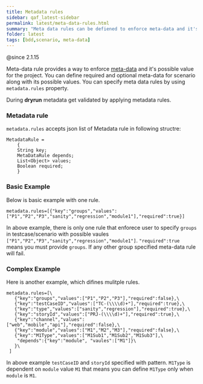 ```yaml
---
title: Metadata rules
sidebar: qaf_latest-sidebar
permalink: latest/meta-data-rules.html
summary: "Meta data rules can be defiened to enforce meta-data and it's possible value for the project"
folder: latest
tags: [bdd,scenario, meta-data]
---
```


@since 2.1.15

Meta-data rule provides a way to enforce [meta-data](scenario-meta-data.html) and it's possible value for the project. 
You can define required and optional meta-data for scenario along with its possible values. 
You can specify meta data rules by using `metadata.rules` property. 

During **dryrun** metadata get validated by applying metadata rules.

### Metadata rule
 `metadata.rules` accepts json list of Metadata rule in following structre:
```
MetadataRule =
	{
	String key;
	MetaDataRule depends;
	List<Object> values;
	Boolean required;
	}
 ```
 
 ### Basic Example
 
 Below is basic example with one rule.
 ```
 metadata.rules=[{"key":"groups","values":["P1","P2","P3","sanity","regression","module1"],"required":true}]
 ```
 
  In above example, there is only one rule that enforece user to specify `groups` in testcase/scenario with possible vaules `["P1","P2","P3","sanity","regression","module1"]`. `"required":true` means you must provide `groups`.
  If any other group specified meta-data rule will fail.
  
 ### Complex Example
 
 Here is another example, which difines mulitple rules.
 
 ```
 metadata.rules=[\
    {"key":"groups","values":["P1","P2","P3"],"required":false},\
    {"key":"testCaseID","values":["TC-(\\\\d)+"],"required":true},\
    {"key":"type","values":["sanity","regression"],"required":true},\
    {"key":"storyId","values":["PRJ-(\\\\d)+"],"required":true},\
    {"key":"channel","values":["web","mobile","api"],"required":false},\
    {"key":"module","values":["M1","M2","M3"],"required":false},\
    {"key":"M1Type","values":["M1Sub1","M1Sub2","M1Sub3"],\
  	 "depends":{"key":"module", "vaules":["M1"]}\
  	}\
  ]
  ```
  In above example `testCaseID` and `storyId` specified with pattern. `M1Type` is dependent on `module` value `M1` that means 
  you can define `M1Type` only when `module` is `M1`.
  
  
